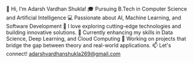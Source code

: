 👋 Hi, I'm Adarsh Vardhan Shukla!
🎓 Pursuing B.Tech in Computer Science and Artificial Intelligence
💻 Passionate about AI, Machine Learning, and Software Development
🚀 I love exploring cutting-edge technologies and building innovative solutions.
🌱 Currently enhancing my skills in Data Science, Deep Learning, and Cloud Computing
🤖 Working on projects that bridge the gap between theory and real-world applications.
📫 Let's connect! adarshvardhanshukla269@gmail.com

